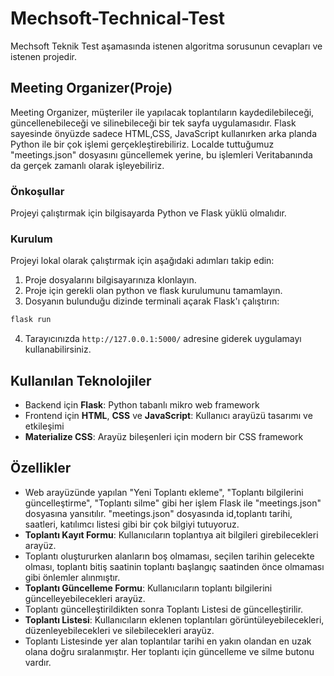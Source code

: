 # Mechsoft-Technical-Test
Mechsoft Teknik Test aşamasında istenen algoritma sorusunun cevapları ve istenen projedir.

## Meeting Organizer(Proje)

Meeting Organizer, müşteriler ile yapılacak toplantıların kaydedilebileceği, güncellenebileceği ve silinebileceği bir tek sayfa uygulamasıdır.
Flask sayesinde önyüzde sadece HTML,CSS, JavaScript kullanırken arka planda Python ile bir çok işlemi gerçekleştirebiliriz. Localde tuttuğumuz "meetings.json" dosyasını güncellemek yerine, bu işlemleri Veritabanında da gerçek zamanlı olarak işleyebiliriz.

### Önkoşullar

Projeyi çalıştırmak için bilgisayarda Python ve Flask yüklü olmalıdır.

### Kurulum

Projeyi lokal olarak çalıştırmak için aşağıdaki adımları takip edin:

1. Proje dosyalarını bilgisayarınıza klonlayın.
2. Proje için gerekli olan python ve flask kurulumunu tamamlayın.
3. Dosyanın bulunduğu dizinde terminali açarak Flask'ı çalıştırın:
```bash
flask run
```
4. Tarayıcınızda `http://127.0.0.1:5000/` adresine giderek uygulamayı kullanabilirsiniz.

## Kullanılan Teknolojiler

- Backend için **Flask**: Python tabanlı mikro web framework
- Frontend için **HTML**, **CSS** ve **JavaScript**: Kullanıcı arayüzü tasarımı ve etkileşimi
- **Materialize CSS**: Arayüz bileşenleri için modern bir CSS framework

## Özellikler
- Web arayüzünde yapılan "Yeni Toplantı ekleme", "Toplantı bilgilerini güncelleştirme", "Toplantı silme" gibi her işlem Flask ile "meetings.json" dosyasına yansıtılır.  "meetings.json" dosyasında id,toplantı tarihi, saatleri, katılımcı listesi gibi bir çok bilgiyi tutuyoruz.
- **Toplantı Kayıt Formu**: Kullanıcıların toplantıya ait bilgileri girebilecekleri arayüz.
- Toplantı oluştururken alanların boş olmaması, seçilen tarihin gelecekte olması, toplantı bitiş saatinin toplantı başlangıç saatinden önce olmaması gibi önlemler alınmıştır.
- **Toplantı Güncelleme Formu**: Kullanıcıların toplantı bilgilerini güncelleyebilecekleri arayüz.
- Toplantı güncelleştirildikten sonra Toplantı Listesi de güncelleştirilir.
- **Toplantı Listesi**: Kullanıcıların eklenen toplantıları görüntüleyebilecekleri, düzenleyebilecekleri ve silebilecekleri arayüz.
- Toplantı Listesinde yer alan toplantılar tarihi en yakın olandan en uzak olana doğru sıralanmıştır. Her toplantı için güncelleme ve silme butonu vardır.

